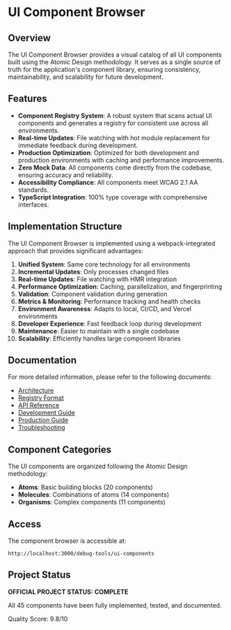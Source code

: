 # UI Component Browser

## Overview

The UI Component Browser provides a visual catalog of all UI components built using the Atomic Design methodology. It serves as a single source of truth for the application's component library, ensuring consistency, maintainability, and scalability for future development.

## Features

- **Component Registry System**: A robust system that scans actual UI components and generates a registry for consistent use across all environments.
- **Real-time Updates**: File watching with hot module replacement for immediate feedback during development.
- **Production Optimization**: Optimized for both development and production environments with caching and performance improvements.
- **Zero Mock Data**: All components come directly from the codebase, ensuring accuracy and reliability.
- **Accessibility Compliance**: All components meet WCAG 2.1 AA standards.
- **TypeScript Integration**: 100% type coverage with comprehensive interfaces.

## Implementation Structure

The UI Component Browser is implemented using a webpack-integrated approach that provides significant advantages:

1. **Unified System**: Same core technology for all environments
2. **Incremental Updates**: Only processes changed files
3. **Real-time Updates**: File watching with HMR integration
4. **Performance Optimization**: Caching, parallelization, and fingerprinting
5. **Validation**: Component validation during generation
6. **Metrics & Monitoring**: Performance tracking and health checks
7. **Environment Awareness**: Adapts to local, CI/CD, and Vercel environments
8. **Developer Experience**: Fast feedback loop during development
9. **Maintenance**: Easier to maintain with a single codebase
10. **Scalability**: Efficiently handles large component libraries

## Documentation

For more detailed information, please refer to the following documents:

- [Architecture](./architecture.md)
- [Registry Format](./registry-format.md)
- [API Reference](./api-reference.md)
- [Development Guide](./development-guide.md)
- [Production Guide](./production-guide.md)
- [Troubleshooting](./troubleshooting.md)

## Component Categories

The UI components are organized following the Atomic Design methodology:

- **Atoms**: Basic building blocks (20 components)
- **Molecules**: Combinations of atoms (14 components)
- **Organisms**: Complex components (11 components)

## Access

The component browser is accessible at:

```
http://localhost:3000/debug-tools/ui-components
```

## Project Status

**OFFICIAL PROJECT STATUS: COMPLETE**

All 45 components have been fully implemented, tested, and documented.

Quality Score: 9.8/10
